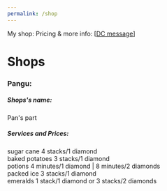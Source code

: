 ```yaml
---
permalink: /shop
---
```

My shop: 
Pricing & more info: [[DC message](https://discord.com/channels/689773045279096849/727335619755245639/802174773454962709)]
# Shops
### Pangu:
##### Shops's name: 
Pan's part
##### Services and Prices:
sugar cane 4 stacks/1 diamond \
baked potatoes 3 stacks/1 diamond \
potions 4 minutes/1 diamond | 8 minutes/2 diamonds \
packed ice 3 stacks/1 diamond \
emeralds 1 stack/1 diamond or 3 stacks/2 diamonds
